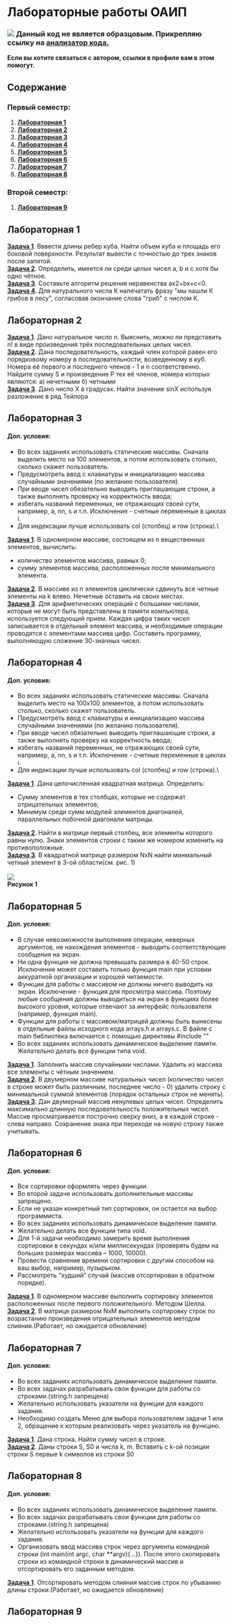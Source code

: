 # Лабораторные работы ОАИП
### ![](https://i.ibb.co/6WJd2wN/extrasign.png) **Данный код не является образцовым. Прикрепляю ссылку на [анализатор кода.](https://sonarcloud.io/project/overview?id=krilop_labs)**
**Если вы хотите связаться с автором, ссылки в профиле вам в этом помогут.**
## Содержание
### Первый семестр: 
1. **[Лабораторная 1](#лабораторная-1)**
2. **[Лабораторная 2](#лабораторная-2)**
3. **[Лабораторная 3](#лабораторная-3)**
4. **[Лабораторная 4](#лабораторная-4)**
6. **[Лабораторная 5](#лабораторная-5)**
6. **[Лабораторная 6](#лабораторная-6)**
7. **[Лабораторная 7](#лабораторная-7)**
8. **[Лабораторная 8](#лабораторная-8)**
### Второй семестр:
1. **[Лабораторная 9](#лабораторная-9)**

## Лабораторная 1

**[Задача 1](https://github.com/krilop/labs/tree/master/term1/lab1/task1/main.c)**. Вввести длины ребер куба. Найти объем куба и площадь его боковой поверхности. Результат вывести с точностью до трех знаков после запятой.\
**[Задача 2](https://github.com/krilop/labs/tree/master/term1/lab1/task2/main.c)**. Определить, имеется ли среди целых чисел a, b и c хотя бы одно чётное.\
**[Задача 3](https://github.com/krilop/labs/tree/master/term1/lab1/task3/main.c)**. Составьте алгоритм решения неравенства ax2+bx+c<0.\
**[Задача 4](https://github.com/krilop/labs/tree/master/term1/lab1/task4/main.c)**. Для натурального числа К напечатать фразу "мы нашли К грибов в лесу", согласовав окончание слова "гриб" с числом К.

## Лабораторная 2

**[Задача 1](https://github.com/krilop/labs/tree/master/term1/lab2/task1/main.c)**. Дано натуральное число n. Выяснить, можно ли представить n! в виде произведения трёх последовательных целых чисел.\
**[Задача 2](https://github.com/krilop/labs/tree/master/term1/lab2/task2/main.c)**. Дана последовательность, каждый член которой равен его порядковому номеру в последовательности, возведенному в куб. Номера её первого и последнего членов - 1 и n соответственно.  Найдите сумму S и произведение P тех её членов, номера  которых являются:
а) нечетными
б) четными\
**[Задача 3](https://github.com/krilop/labs/tree/master/term1/lab2/task3/main.c)**. Дано число Х в градусах. Найти значение sinX используя разложение в ряд Тейлора

## Лабораторная 3

#### Доп. условия:

* Во всех заданиях использовать статические массивы.
Сначала выделить место на 100 элементов, а потом использовать столько, сколько скажет пользователь.
* Предусмотреть ввод с клавиатуры и инициализацию массива случайными значениями (по желанию пользователя).
* При вводе чисел обязательно выводить приглашающие строки, а также выполнять проверку на корректность ввода;
* избегать названий переменных, не отражающих своей сути, например, а, nn, s и т.п. Исключение - счетные переменные в циклах i. 
* Для индексации лучше использовать col (столбец) и row (строка).\

**[Задача 1](https://github.com/krilop/labs/tree/master/term1/lab3/task1/main.c)**. В одномерном массиве, состоящем из n вещественных элементов, вычислить:
- количество элементов массива, равных 0;
- сумму элементов массива, расположенных после минимального элемента.

**[Задача 2](https://github.com/krilop/labs/tree/master/term1/lab3/task2/main.c)**. В массиве из n элементов циклически сдвинуть все четные элементы на k влево. Нечетные оставить на своих местах.\
**[Задача 3](https://github.com/krilop/labs/tree/master/term1/lab3/task3/main.c)**. Для арифметических операций с большими числами, которые не могут быть представлены в памяти компьютера, используется следующий прием. Каждая цифра таких чисел записывается в отдельный элемент массива, и необходимые операции проводятся с элементами массива цифр. Составить программу, выполняющую сложение 30-значных чисел.

## Лабораторная 4

#### Доп. условия:

* Во всех заданиях использовать статические массивы.
  Сначала выделить место на 100х100 элементов, а потом использовать столько, сколько скажет пользователь.
* Предусмотреть ввод с клавиатуры и инициализацию массива случайными значениями (по желанию пользователя).
* При вводе чисел обязательно выводить приглашающие строки, а также выполнять проверку на корректность ввода;
* избегать названий переменных, не отражающих своей сути, например, а, nn, s и т.п. Исключение - счетные переменные в циклах i.
* Для индексации лучше использовать col (столбец) и row (строка).\

**[Задача 1](https://github.com/krilop/labs/tree/master/term1/lab4/task1/main.c)**. Дана целочисленная квадратная матрица. Определить: 
* Сумму элементов в тех столбцах, которые не содержат отрицательных элементов;
* Минимум среди сумм модулей элементов диагоналей, параллельных побочной диагонали матрицы.

**[Задача 2](https://github.com/krilop/labs/tree/master/term1/lab4/task2/main.c)**. Найти в матрице первый столбец, все элементы которого равны нулю. Знаки элементов строки с таким же номером изменить на противоположные.\
**[Задача 3](https://github.com/krilop/labs/tree/master/term1/lab4/task3/main.c)**. В квадратной матрице размером NxN найти минмальный четный элемент в 3-ой области(см. рис. 1)\
\
![](https://i.ibb.co/nsLyw5b/image.png)\
 **Рисунок 1**

## Лабораторная 5
#### Доп. условия:
* В случае невозможности выполнения операции, неверных аргументов, не нахождения элементов - выводить соответствующие сообщения на экран. 
* Ни одна функция не должна превышать размера в 40-50 строк. Исключение может составить только функция main при условии аккуратной организации и хорошей читаемости. 
* Функции для работы с массивом не должны ничего выводить на экран. Исключение - функция для просмотра массива. Поэтому любые сообщения должны выводиться на экран в функциях более высокого уровня, которые отвечают за интерфейс пользователя (например, функция main). 
* Функции для работы с массивом/матрицей должны быть вынесены в отдельные файлы исходного кода arrays.h и arrays.c. В файле с main библиотека включается с помощью директивы #include ""
* Во всех заданиях использовать динамическое выделение памяти. Желательно делать все функции типа void.

**[Задача 1](https://github.com/krilop/labs/tree/master/term1/lab5/task1/main.c)**. Заполнить массив случайными числами. Удалить из массива все элементы с чётным значением.\
**[Задача 2](https://github.com/krilop/labs/tree/master/term1/lab5/task2/main.c)**. В двумерном массиве натуральных чисел (количество чисел в строке может быть различным, последнее число - 0) удалить строку с минимальной суммой элементов (порядок остальных строк не менять).\
**[Задача 3](https://github.com/krilop/labs/tree/master/term1/lab5/task3/main.c)**. Дан двумерный массив ненулевых целых чисел. Определить максимально длинную последовательность положительных чисел. Массив просматривается построчно сверху вниз, а в каждой строке - слева направо. Сохранение знака при переходе на новую строку также учитывать.
## Лабораторная 6
#### Доп. условия:
* Все сортировки оформлять через функции.
* Во второй задаче использовать дополнительные массивы запрещено.
* Если не указан конкретный тип сортировки, он остается на выбор программиста.
* Во всех заданиях использовать динамическое выделение памяти.
* Желательно делать все функции типа void.
* Для 1-й задачи необходимо замерить время выполнения сортировки в секундах и/или миллисекундах (проверять будем на больших размерах массива – 1000, 10000).
* Провести сравнение времени сортировки с другим способом на ваш выбор, например, пузырьком.
* Рассмотреть “худший” случай (массив отсортирован в обратном порядке).

**[Задача 1](https://github.com/krilop/labs/tree/master/term1/lab6/task1/main.c)**. В одномерном массиве выполнить сортировку элементов расположенных после первого положительного. Методом Шелла.\
**[Задача 2](https://github.com/krilop/labs/tree/master/term1/lab6/task2/main.c)**. В матрице размером NxM выполнить сортировку строк по возрастанию произведения отрицательных элементов методом слияния.(Работает, но ожидается обновление)

## Лабораторная 7
#### Доп. условия:
* Во всех заданиях использовать динамическое выделение памяти.
* Во всех задачах разрабатывать свои функции для работы со строками.(string.h запрещена) 
* Желательно использовать указатели на функции для каждого задания.
* Необходимо создать Меню для выбора пользователем задачи 1 или 2, обращение к которым реализовать через указатель на функцию.

**[Задача 1](https://github.com/krilop/labs/tree/master/term1/lab7/main.c)**. Дана строка. Найти сумму чисел в строке.\
**[Задача 2](https://github.com/krilop/labs/tree/master/term1/lab7/main.c)**. Даны строки S, S0 и числа k, m. Вставить c k-ой позиции строки S первые k символов из строки S0

## Лабораторная 8
#### Доп. условия:
* Во всех заданиях использовать динамическое выделение памяти.
* Во всех задачах разрабатывать свои функции для работы со строками.(string.h запрещена)
* Желательно использовать указатели на функции для каждого задания.
* Организовать ввод массива строк через аргументы командной строки (int main(int argc, char **argv){…}). После этого скопировать строки из командной строки в динамический массив и отсортировать его заданным методом.

**[Задача 1](https://github.com/krilop/labs/tree/master/term1/lab8/main.c)**. Отсортировать методом слияния массив строк по убыванию длины строки.(Работает, но ожидается обновление)

## Лабораторная 9


